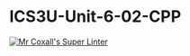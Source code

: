# ICS3U-Unit-6-02-CPP

[![Mr Coxall's Super Linter](https://github.com/Johanna-liu16/ICS3U-Unit-6-02-CPP/workflows/Mr%20Coxall's%20Super%20Linter/badge.svg)](https://github.com/Johanna-liu16/ICS3U-Unit-6-02-CPP/actions/)
